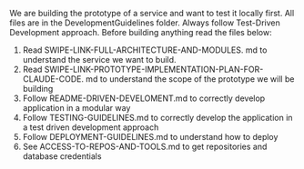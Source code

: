 We are building the prototype of a service and want to test it locally first. All files are in the DevelopmentGuidelines folder. Always follow Test-Driven Development approach. 
Before building anything read the files below:
1. Read SWIPE-LINK-FULL-ARCHITECTURE-AND-MODULES. md to understand the service we want to build. 
2. Read  SWIPE-LINK-PROTOTYPE-IMPLEMENTATION-PLAN-FOR-CLAUDE-CODE. md to understand the scope of the prototype we will be building
3. Follow README-DRIVEN-DEVELOMENT.md to correctly develop application in a modular way
4. Follow TESTING-GUIDELINES.md to correctly develop the application in a test driven development approach
5. Follow DEPLOYMENT-GUIDELINES.md to understand how to deploy
6. See ACCESS-TO-REPOS-AND-TOOLS.md to get repositories and database credentials